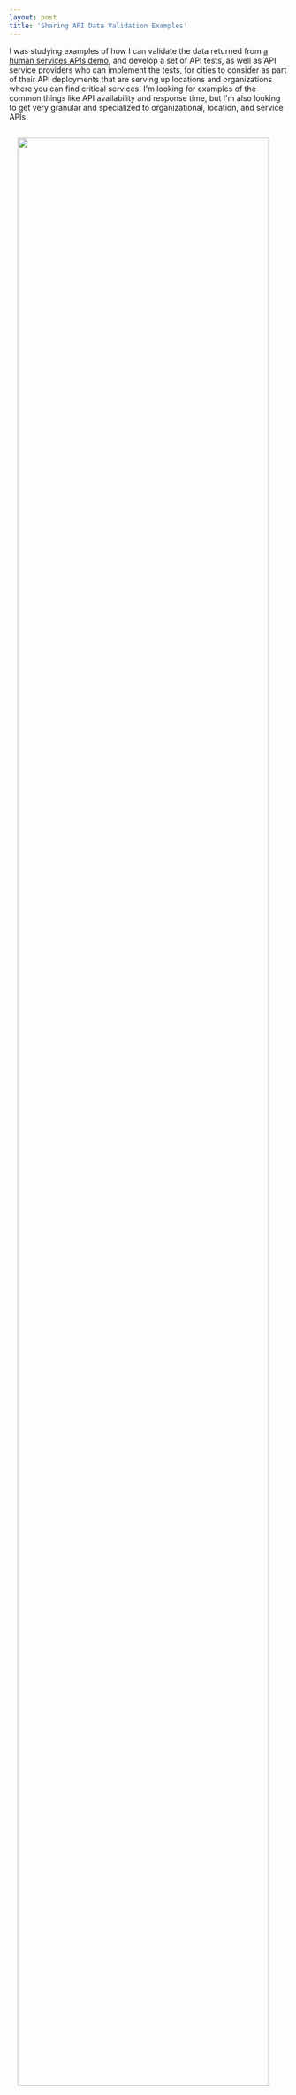 ```yaml
---
layout: post
title: 'Sharing API Data Validation Examples'
---
```

<p>I was studying examples of how I can validate the data returned from <a href="http://developer.open.referral.adopta.agency/">a human services APIs demo</a>, and develop a set of API tests, as well as API service providers who can implement the tests, for cities to consider as part of their API deployments that are serving up locations and organizations where you can find critical services. I'm looking for examples of the common things like API availability and response time, but I'm also looking to get very granular and specialized to organizational, location, and service APIs.</p>
<p><a href="https://www.runscope.com/"><img style="padding: 15px; display: block; margin-left: auto; margin-right: auto;" src="http://kinlane-productions.s3.amazonaws.com/api_evangelist_site/blog/runscope_data_validation.png" alt="" width="95%" align="center" /></a></p>
<p><a href="https://www.runscope.com/">The image I borrowed from RunScope helps visualize what I'm talking about, showing us how we can keep an eye on the basics, but also getting really granular when specifying what we expect from of our APIs</a>. I have a pretty good imagination when it comes to thinking of scenarios I want to test for, but I'm also looking for any API providers who might be already sharing their tests&nbsp;and being more transparent when it comes to their API monitoring and testing practices. If you know of any API&nbsp;providers that would be willing to share the lists of what types of things they test for, I'd love to hear more.&nbsp;</p>
<p>I'm thinking a regular blog series on different examples of how people are testing APIs from a diverse range of business sectors might help stimulate people's imagination when it comes to API testing concepts. I'm thinking it is another area that we could all learn a lot from each other&nbsp;if there was just a little bit of sharing. I'd love it if the examples were machine readable and reusable in any API testing service, but I would settle for just a blog post, or sharing of a bulleted list of API tests via email, or another channel. ;-)</p>